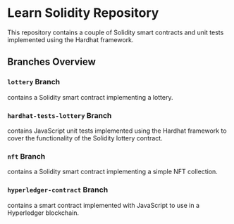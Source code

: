 # Learn Solidity Repository

This repository contains a couple of Solidity smart contracts and unit tests implemented using the Hardhat framework.

## Branches Overview

### `lottery` Branch
contains a Solidity smart contract implementing a lottery.

### `hardhat-tests-lottery` Branch
contains JavaScript unit tests implemented using the Hardhat framework to cover the functionality of the Solidity lottery contract.

### `nft` Branch
contains a Solidity smart contract implementing a simple NFT collection.

### `hyperledger-contract` Branch
contains a smart contract implemented with JavaScript to use in a Hyperledger blockchain. 